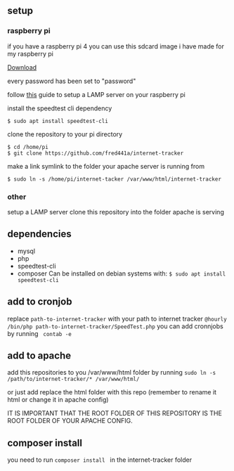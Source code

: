 ## setup

### raspberry pi
if you have a raspberry pi 4 you can use this sdcard image i have made for my raspberry pi

[Download](https://mega.nz/file/ahJhXY6R#cbc_UOvZmL6-UwzJy4G-QG-O64hVrVQ_88GAyv8wVlE)

every password has been set to "password"

follow [this](https://randomnerdtutorials.com/raspberry-pi-apache-mysql-php-lamp-server/) guide to setup a LAMP server on your raspberry pi

install the speedtest cli dependency

```$ sudo apt install speedtest-cli ```

clone the repository to your pi directory
```
$ cd /home/pi
$ git clone https://github.com/fred441a/internet-tracker
```
make a link symlink to the folder your apache server is running from

```$ sudo ln -s /home/pi/internet-tacker /var/www/html/internet-tracker ```

### other
setup a LAMP server
clone this repository into the folder apache is serving


## dependencies
 - mysql
 - php
 - speedtest-cli
 - composer
 Can be installed on debian systems with:
 ```$ sudo apt install speedtest-cli ```

## add to cronjob
replace ```path-to-internet-tracker``` with your path to internet tracker
``` @hourly /bin/php path-to-internet-tracker/SpeedTest.php ```
you can add cronnjobs by running ``` contab -e```

## add to apache
add this repositories to you /var/www/html folder by running ```sudo ln -s /path/to/internet-tracker/* /var/www/html/```

or just add replace the html folder with this repo (remember to rename it html or change it in apache config)

IT IS IMPORTANT THAT THE ROOT FOLDER OF THIS REPOSITORY IS THE ROOT FOLDER OF YOUR APACHE CONFIG.

## composer install

you need to run ``` composer install  ``` in the internet-tracker folder
